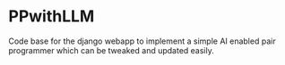 # PPwithLLM
Code base for the django webapp to implement a simple AI enabled pair programmer which can be tweaked and updated easily.  
